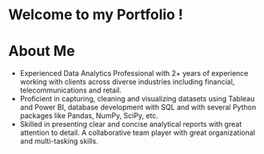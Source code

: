 # Welcome to my Portfolio !

# About Me 
* Experienced Data Analytics Professional with 2+ years of experience working with clients across diverse industries including financial, telecommunications and retail.
* Proficient in capturing, cleaning and visualizing datasets using Tableau and Power BI, database development with SQL and with several Python packages like Pandas, NumPy, SciPy, etc.
* Skilled in presenting clear and concise analytical reports with great attention to detail. A collaborative team player with great organizational and multi-tasking skills.
